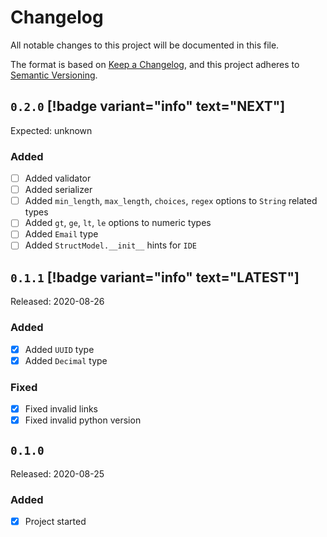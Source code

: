 # Changelog

All notable changes to this project will be documented in this file.

The format is based on [Keep a Changelog](https://keepachangelog.com/en/1.0.0/), and this project adheres
to [Semantic Versioning](https://semver.org/spec/v2.0.0.html).

## `0.2.0` [!badge variant="info" text="NEXT"]

Expected: unknown

### Added

- [ ] Added validator
- [ ] Added serializer
- [ ] Added `min_length`, `max_length`, `choices`, `regex` options to `String` related types
- [ ] Added `gt`, `ge`, `lt`, `le` options to numeric types
- [ ] Added `Email` type
- [ ] Added `StructModel.__init__` hints for `IDE`

## `0.1.1` [!badge variant="info" text="LATEST"]

Released: 2020-08-26

### Added

- [x] Added `UUID` type
- [x] Added `Decimal` type

### Fixed

- [x] Fixed invalid links
- [x] Fixed invalid python version

## `0.1.0`

Released: 2020-08-25

### Added

- [x] Project started